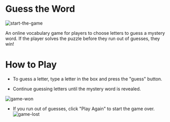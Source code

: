 # Guess the Word
![start-the-game](https://user-images.githubusercontent.com/83617105/149810116-bb5d8ff7-863a-49d6-bfb2-5669e4a1cf12.PNG)

An online vocabulary game for players to choose letters to guess a mystery word. If the player solves the puzzle before they run out of guesses, they win!
# How to Play

- To guess a letter, type a letter in the box and press the "guess" button.

- Continue guessing letters until the mystery word is revealed.

![game-won](https://user-images.githubusercontent.com/83617105/149812372-4838ce49-a7c5-4ade-bdc2-b5bc50dc8d3f.PNG)


- If you run out of guesses, click "Play Again" to start the game over.
![game-lost](https://user-images.githubusercontent.com/83617105/149812159-6c7103ab-0095-4a24-821e-b17e5c776f10.PNG)
